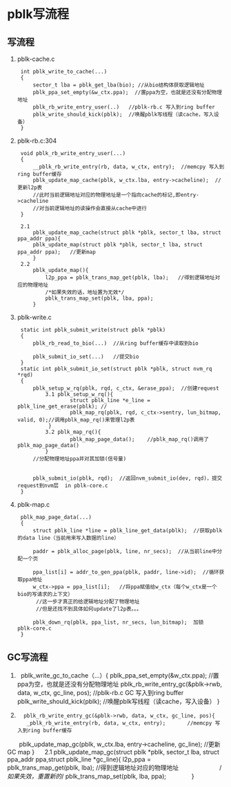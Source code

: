 # pblk写流程
## 写流程

1. pblk-cache.c

        int pblk_write_to_cache(...)
        {
            sector_t lba = pblk_get_lba(bio); //从bio结构体获取逻辑地址
            pblk_ppa_set_empty(&w_ctx.ppa);  //置ppa为空，也就是还没有分配物理地址
            pblk_rb_write_entry_user(..)   //pblk-rb.c 写入到ring buffer
            pblk_write_should_kick(pblk);  //唤醒pblk写线程（读cache，写入设备）
        }

2. pblk-rb.c:304

        void pblk_rb_write_entry_user(...)
        {
            __pblk_rb_write_entry(rb, data, w_ctx, entry);  //memcpy 写入到ring buffer缓存
            pblk_update_map_cache(pblk, w_ctx.lba, entry->cacheline);  //更新l2p表
            //此时当前逻辑地址对应的物理地址是一个指向cache的标记,即entry->cacheline
            //对当前逻辑地址的读操作会直接从cache中进行
        }
                
        2.1
            pblk_update_map_cache(struct pblk *pblk, sector_t lba, struct ppa_addr ppa){
            pblk_update_map(struct pblk *pblk, sector_t lba, struct ppa_addr ppa);   //更新map
            }
        2.2
            pblk_update_map(){
                l2p_ppa = pblk_trans_map_get(pblk, lba);   //得到逻辑地址对应的物理地址
                /*如果失效的话，地址置为无效*/
                pblk_trans_map_set(pblk, lba, ppa);
            }
3. pblk-write.c

        static int pblk_submit_write(struct pblk *pblk)
        {
            pblk_rb_read_to_bio(...)  //从ring buffer缓存中读取到bio

            pblk_submit_io_set(...)   //提交bio
        }
        static int pblk_submit_io_set(struct pblk *pblk, struct nvm_rq *rqd)
        {
            pblk_setup_w_rq(pblk, rqd, c_ctx, &erase_ppa);  //创建request
                3.1 pblk_setup_w_rq(){
                        struct pblk_line *e_line = pblk_line_get_erase(pblk); //
                        pblk_map_rq(pblk, rqd, c_ctx->sentry, lun_bitmap, valid, 0);//调用pblk_map_rq()来管理l2p表
                 }
                3.2 pblk_map_rq(){
                        pblk_map_page_data();    //pblk_map_rq()调用了pblk_map_page_data()
                }
            //分配物理地址ppa并对其加锁(信号量)
            
            
            pblk_submit_io(pblk, rqd);  //返回nvm_submit_io(dev, rqd)，提交request到nvm层  in pblk-core.c
        }
  

4. pblk-map.c

        pblk_map_page_data(...)
        {
            struct pblk_line *line = pblk_line_get_data(pblk);  //获取pblk的data line（当前用来写入数据的line）

            paddr = pblk_alloc_page(pblk, line, nr_secs);  //从当前line中分配一个页

            ppa_list[i] = addr_to_gen_ppa(pblk, paddr, line->id);  //循环获取ppa地址
            w_ctx->ppa = ppa_list[i];   //将ppa赋值给w_ctx（每个w_ctx是一个bio的写请求的上下文）
             //这一步才真正的给逻辑地址分配了物理地址
             //但是还找不到具体如何update了l2p表。。。

            pblk_down_rq(pblk, ppa_list, nr_secs, lun_bitmap);  加锁  pblk-core.c
        }

## GC写流程


1.       pblk_write_gc_to_cache（...）{
                 pblk_ppa_set_empty(&w_ctx.ppa);  //置ppa为空，也就是还没有分配物理地址
                 pblk_rb_write_entry_gc(&pblk->rwb, data, w_ctx, gc_line, pos);    //pblk-rb.c GC 写入到ring buffer
                 pblk_write_should_kick(pblk);  //唤醒pblk写线程（读cache，写入设备）
                 }
2.       pblk_rb_write_entry_gc(&pblk->rwb, data, w_ctx, gc_line, pos){
          _pblk_rb_write_entry(rb, data, w_ctx, entry);       //memcpy 写入到ring buffer缓存
           pblk_update_map_gc(pblk, w_ctx.lba, entry->cacheline, gc_line); //更新GC map
          }
         2.1         pblk_update_map_gc(struct pblk *pblk, sector_t lba, struct ppa_addr ppa,struct pblk_line *gc_line){
                        l2p_ppa = pblk_trans_map_get(pblk, lba);   //得到逻辑地址对应的物理地址
                        /*如果失效，重置新的*/
                        pblk_trans_map_set(pblk, lba, ppa);
               }
      
            
                

